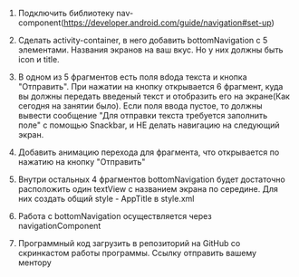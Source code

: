 1. Подключить библиотеку nav-component(https://developer.android.com/guide/navigation#set-up)

2. Cделать activity-container, в него добавить bottomNavigation с 5 элементами. Названия экранов на ваш вкус. Но у них должны быть icon и title.

3. В одном из 5 фрагментов есть поля вdода текста и кнопка "Отправить". При нажатии на кнопку открывается 6 фрагмент, куда вы должны передать введеный текст и отобразить его на экране(Как сегодня на занятии было).
   Если поля ввода пустое, то должны вывести сообщение "Для отправки текста требуется заполнить поле" с помощью Snackbar, и НЕ делать навигацию на следующий экран.

4. Добавить анимацию перехода для фрагмента, что открывается по нажатию на кнопку "Отправить"

5. Внутри остальных 4 фрагментов bottomNavigation будет достаточно расположить один textView с названием экрана по середине. Для них создать общий style - AppTitle в style.xml

6. Работа с bottomNavigation осуществляется через navigationComponent

7. Программный код загрузить в репозиторий на GitHub со скринкастом работы программы. Ссылку отправить вашему ментору